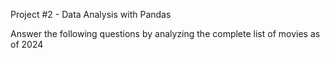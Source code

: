 Project #2 - Data Analysis with Pandas

Answer the following questions by analyzing the complete list of movies as of 2024

